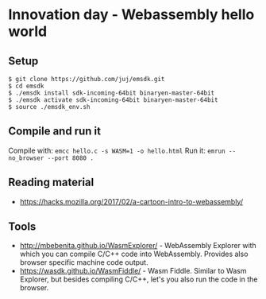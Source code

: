 # Innovation day - Webassembly hello world

## Setup
```
$ git clone https://github.com/juj/emsdk.git
$ cd emsdk
$ ./emsdk install sdk-incoming-64bit binaryen-master-64bit
$ ./emsdk activate sdk-incoming-64bit binaryen-master-64bit
$ source ./emsdk_env.sh
```

## Compile and run it
Compile with: `emcc hello.c -s WASM=1 -o hello.html`
Run it: `emrun --no_browser --port 8080 .`

## Reading material
* https://hacks.mozilla.org/2017/02/a-cartoon-intro-to-webassembly/

## Tools
* http://mbebenita.github.io/WasmExplorer/ - WebAssembly Explorer with which you can compile C/C++ code into WebAssembly. Provides also browser specific machine code output.
* https://wasdk.github.io/WasmFiddle/ - Wasm Fiddle. Similar to Wasm Explorer, but besides compiling C/C++, let's you also run the code in the browser.
